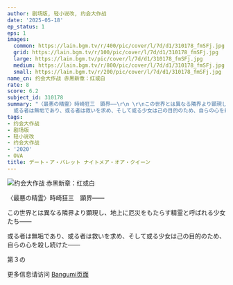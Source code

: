 ```yaml
---
author: 剧场版, 轻小说改, 约会大作战
date: '2025-05-18'
ep_status: 1
eps: 1
images:
  common: https://lain.bgm.tv/r/400/pic/cover/l/7d/d1/310178_fmSFj.jpg
  grid: https://lain.bgm.tv/r/100/pic/cover/l/7d/d1/310178_fmSFj.jpg
  large: https://lain.bgm.tv/pic/cover/l/7d/d1/310178_fmSFj.jpg
  medium: https://lain.bgm.tv/r/800/pic/cover/l/7d/d1/310178_fmSFj.jpg
  small: https://lain.bgm.tv/r/200/pic/cover/l/7d/d1/310178_fmSFj.jpg
name_cn: 约会大作战 赤黑新章：红或白
rate: 8
score: 6.2
subject_id: 310178
summary: "〈最悪の精霊〉時崎狂三　顕界——\r\n \r\nこの世界とは異なる隣界より顕現し、地上に厄災をもたらす精霊と呼ばれる少女たち——\r\n\r\n\
  或る者は無垢であり、或る者は救いを求め、そして或る少女は己の目的のため、自らの心を殺し続けた——\r\n\r\n第３の"
tags:
- 约会大作战
- 剧场版
- 轻小说改
- 约会大作战
- '2020'
- OVA
title: デート・ア・バレット ナイトメア・オア・クイーン
---
```


![约会大作战 赤黑新章：红或白](https://lain.bgm.tv/r/400/pic/cover/l/7d/d1/310178_fmSFj.jpg)

〈最悪の精霊〉時崎狂三　顕界——
 
この世界とは異なる隣界より顕現し、地上に厄災をもたらす精霊と呼ばれる少女たち——

或る者は無垢であり、或る者は救いを求め、そして或る少女は己の目的のため、自らの心を殺し続けた——

第３の

更多信息请访问 [Bangumi页面](https://bgm.tv/subject/310178)